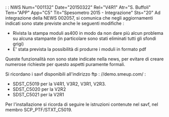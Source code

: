  :  : NWS Num="001132" Date="20150322" Rel="V4R1" Atr="S. Buffoli" Tem="APP" App="C5" Tit="Spesometro 2015 - Integrazione" Sts="20"
Ad integrazione della NEWS 002057, si comunica che negli aggiornamenti indicati sono state previste
anche le seguenti modifiche : 
* Rivista la stampa moduli as400 in modo da non dare più alcun problema su alcuna stampante (in particolare sono stati eliminati tutti gli sfondi grigi)
* E' stata prevista la possibilità di produrre i moduli in formato pdf

Queste funzionalità non sono state indicate nella news, per evitare di creare numerose richieste per questo aspetti puramente formali.

Si ricordano i savf disponibili all'indirizzo ftp : //demo.smeup.com/ : 
* SDST_C5019 per la V4R1, V3R2, V3R1, V2R3.
* SDST_C5020 per la V2R2
* SDST_C5021 per la V2R1


Per l'installazione si ricorda di seguire le istruzioni contenute nel savf, nel membro SCP_PTF/STXT_C5019.
